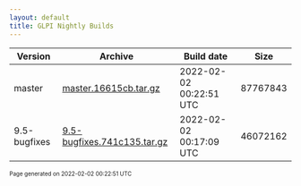 ```yaml
---
layout: default
title: GLPI Nightly Builds
---
```


Version|Archive|Build date|Size
---|---|---|---
master|[master.16615cb.tar.gz](master.16615cb.tar.gz)|2022-02-02 00:22:51 UTC|87767843
9.5-bugfixes|[9.5-bugfixes.741c135.tar.gz](9.5-bugfixes.741c135.tar.gz)|2022-02-02 00:17:09 UTC|46072162

<font size="1">Page generated on 2022-02-02 00:22:51 UTC</font>
